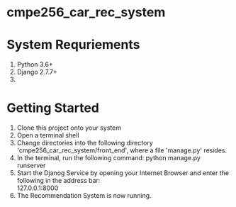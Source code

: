 # cmpe256_car_rec_system

# System Requriements
1. Python 3.6+
2. Django 2.7.7+
3. 

# Getting Started
1. Clone this project onto your system
2. Open a terminal shell
3. Change directories into the following directory 'cmpe256_car_rec_system/front_end', where a file 'manage.py' resides. 
4. In the terminal, run the following command: 
   python manage.py runserver
5. Start the Djanog Service by opening your Internet Browser and enter the following in the address bar:     
   127.0.0.1:8000
6. The Recommendation System is now running.
   
